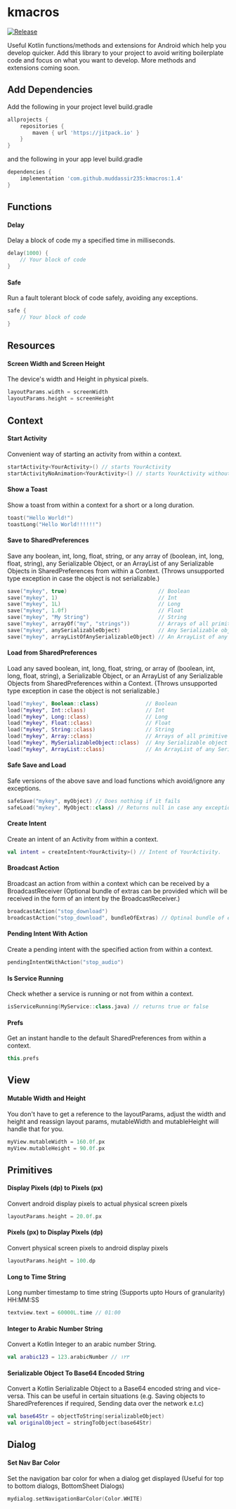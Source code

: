 # kmacros
[![Release](https://jitpack.io/v/muddassir235/kmacros.svg?style=flat-square)](https://jitpack.io/#muddassir235/kmacros/)

Useful Kotlin functions/methods and extensions for Android which help you develop quicker. Add this library to your project to avoid writing boilerplate code and focus on what you want to develop. More methods and extensions coming soon.

## Add Dependencies
Add the following in your project level build.gradle
```groovy
allprojects {
    repositories {
        maven { url 'https://jitpack.io' }
    }
}
```
and the following in your app level build.gradle
```groovy
dependencies {
    implementation 'com.github.muddassir235:kmacros:1.4'
}
```

## Functions
#### Delay
Delay a block of code my a specified time in milliseconds.
```kotlin
delay(1000) {
    // Your block of code
}
```
#### Safe
Run a fault tolerant block of code safely, avoiding any exceptions.
```kotlin
safe {
    // Your block of code
}
```

## Resources
#### Screen Width and Screen Height
The device's width and Height in physical pixels.

```kotlin
layoutParams.width = screenWidth
layoutParams.height = screenHeight
```

## Context
#### Start Activity
Convenient way of starting an activity from within a context.
```kotlin
startActivity<YourActivity>() // starts YourActivity
startActivityNoAnimation<YourActivity>() // starts YourActivity without any animations.
```
#### Show a Toast
Show a toast from within a context for a short or a long duration.
```kotlin
toast("Hello World!")
toastLong("Hello World!!!!!!")
```
#### Save to SharedPreferences
Save any boolean, int, long, float, string, or any array of (boolean, int, long, float, string), any Serializable Object, or an ArrayList of any Serializable Objects in SharedPreferences from within a Context. (Throws unsupported type exception in case the object is not serializable.)
```kotlin
save("mykey", true)                             // Boolean
save("mykey", 1)                                // Int
save("mykey", 1L)                               // Long
save("mykey", 1.0f)                             // Float
save("mykey", "My String")                      // String
save("mykey", arrayOf("my", "strings"))         // Arrays of all primitive types are supported
save("mykey", anySerializableObject)            // Any Serializable object can be saved.
save("mykey", arrayListOfAnySerializableObject) // An ArrayList of any Serializable Object can also be saved.
```
#### Load from SharedPreferences
Load any saved boolean, int, long, float, string, or array of (boolean, int, long, float, string), a Serializable Object, or an ArrayList of any Serializable Objects from SharedPreferences within a Context. (Throws unsupported type exception in case the object is not serializable.)
```kotlin
load("mykey", Boolean::class)               // Boolean
load("mykey", Int::class)                   // Int
load("mykey", Long::class)                  // Long
load("mykey", Float::class)                 // Float
load("mykey", String::class)                // String
load("mykey", Array::class)                 // Arrays of all primitive types are supported
load("mykey", MySerializableObject::class)  // Any Serializable object can be load.
load("mykey", ArrayList::class)             // An ArrayList of any Serializable Object can also be loaded.
```
#### Safe Save and Load
Safe versions of the above save and load functions which avoid/ignore any exceptions.
```kotlin
safeSave("mykey", myObject) // Does nothing if it fails
safeLoad("mykey", MyObject::class) // Returns null in case any exception occurs
```
#### Create Intent
Create an intent of an Activity from within a context.
```kotlin
val intent = createIntent<YourActivity>() // Intent of YourActivity.
```
#### Broadcast Action
Broadcast an action from within a context which can be received by a BroadcastReceiver (Optional bundle of extras can be provided which will be received in the form of an intent by the BroadcastReceiver.)
```kotlin
broadcastAction("stop_download")
broadcastAction("stop_download", bundleOfExtras) // Optinal bundle of extras 
```
#### Pending Intent With Action
Create a pending intent with the specified action from within a context.
```kotlin
pendingIntentWithAction("stop_audio")
```
#### Is Service Running
Check whether a service is running or not from within a context.
```kotlin
isServiceRunning(MyService::class.java) // returns true or false
```
#### Prefs
Get an instant handle to the default SharedPreferences from within a context.
```kotlin
this.prefs
```
## View
#### Mutable Width and Height
You don't have to get a reference to the layoutParams, adjust the width and height and reassign layout params, mutableWidth and mutableHeight will handle that for you.
```kotlin
myView.mutableWidth = 160.0f.px
myView.mutableHeight = 90.0f.px
```

## Primitives
#### Display Pixels (dp) to Pixels (px)
Convert android display pixels to actual physical screen pixels
```kotlin
layoutParams.height = 20.0f.px
```

#### Pixels (px) to Display Pixels (dp)
Convert physical screen pixels to android display pixels
```kotlin
layoutParams.height = 100.dp
```

#### Long to Time String
Long number timestamp to time string (Supports upto Hours of granularity) HH:MM:SS
```kotlin
textview.text = 60000L.time // 01:00
```

#### Integer to Arabic Number String
Convert a Kotlin Integer to an arabic number String.
```kotlin
val arabic123 = 123.arabicNumber // ١٢٣
```

#### Serializable Object To Base64 Encoded String
Convert a Kotlin Serializable Object to a Base64 encoded string and vice-versa. This can be useful in certain situations (e.g. Saving objects to SharedPreferences if required, Sending data over the network e.t.c)
```kotlin
val base64Str = objectToString(serializableObject)
val originalObject = stringToObject(base64Str)
```

## Dialog
#### Set Nav Bar Color
Set the navigation bar color for when a dialog get displayed (Useful for top to bottom dialogs, BottomSheet Dialogs)
```kotlin
mydialog.setNavigationBarColor(Color.WHITE)
```
